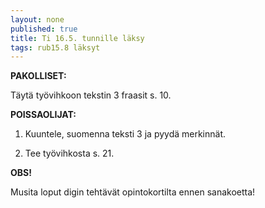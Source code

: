 ```yaml
---
layout: none
published: true
title: Ti 16.5. tunnille läksy
tags: rub15.8 läksyt
---
```

**PAKOLLISET:**

Täytä työvihkoon tekstin 3 fraasit s. 10.

**POISSAOLIJAT:**

1. Kuuntele, suomenna teksti 3 ja pyydä merkinnät.

2. Tee työvihkosta s. 21.

**OBS!**

Musita loput digin tehtävät opintokortilta ennen sanakoetta!
